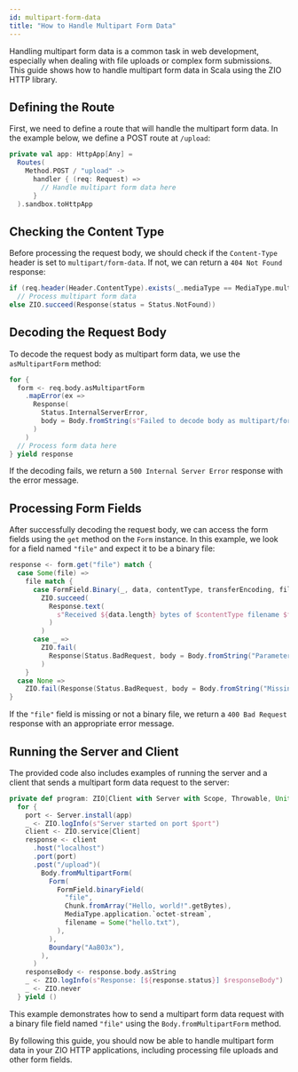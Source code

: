 ```yaml
---
id: multipart-form-data
title: "How to Handle Multipart Form Data"
---
```


Handling multipart form data is a common task in web development, especially when dealing with file uploads or complex form submissions. This guide shows how to handle multipart form data in Scala using the ZIO HTTP library.

## Defining the Route

First, we need to define a route that will handle the multipart form data. In the example below, we define a POST route at `/upload`:

```scala
private val app: HttpApp[Any] =
  Routes(
    Method.POST / "upload" ->
      handler { (req: Request) =>
        // Handle multipart form data here
      }
  ).sandbox.toHttpApp
```

## Checking the Content Type

Before processing the request body, we should check if the `Content-Type` header is set to `multipart/form-data`. If not, we can return a `404 Not Found` response:

```scala
if (req.header(Header.ContentType).exists(_.mediaType == MediaType.multipart.`form-data`))
  // Process multipart form data
else ZIO.succeed(Response(status = Status.NotFound))
```

## Decoding the Request Body

To decode the request body as multipart form data, we use the `asMultipartForm` method:

```scala
for {
  form <- req.body.asMultipartForm
    .mapError(ex =>
      Response(
        Status.InternalServerError,
        body = Body.fromString(s"Failed to decode body as multipart/form-data (${ex.getMessage}"),
      )
    )
  // Process form data here
} yield response
```

If the decoding fails, we return a `500 Internal Server Error` response with the error message.

## Processing Form Fields

After successfully decoding the request body, we can access the form fields using the `get` method on the `Form` instance. In this example, we look for a field named `"file"` and expect it to be a binary file:

```scala
response <- form.get("file") match {
  case Some(file) =>
    file match {
      case FormField.Binary(_, data, contentType, transferEncoding, filename) =>
        ZIO.succeed(
          Response.text(
            s"Received ${data.length} bytes of $contentType filename $filename and transfer encoding $transferEncoding",
          )
        )
      case _ =>
        ZIO.fail(
          Response(Status.BadRequest, body = Body.fromString("Parameter 'file' must be a binary file"))
        )
    }
  case None =>
    ZIO.fail(Response(Status.BadRequest, body = Body.fromString("Missing 'file' from body")))
}
```

If the `"file"` field is missing or not a binary file, we return a `400 Bad Request` response with an appropriate error message.

## Running the Server and Client

The provided code also includes examples of running the server and a client that sends a multipart form data request to the server:

```scala
private def program: ZIO[Client with Server with Scope, Throwable, Unit] =
  for {
    port <- Server.install(app)
    _ <- ZIO.logInfo(s"Server started on port $port")
    client <- ZIO.service[Client]
    response <- client
      .host("localhost")
      .port(port)
      .post("/upload")(
        Body.fromMultipartForm(
          Form(
            FormField.binaryField(
              "file",
              Chunk.fromArray("Hello, world!".getBytes),
              MediaType.application.`octet-stream`,
              filename = Some("hello.txt"),
            ),
          ),
          Boundary("AaB03x"),
        ),
      )
    responseBody <- response.body.asString
    _ <- ZIO.logInfo(s"Response: [${response.status}] $responseBody")
    _ <- ZIO.never
  } yield ()
```

This example demonstrates how to send a multipart form data request with a binary file field named `"file"` using the `Body.fromMultipartForm` method.

By following this guide, you should now be able to handle multipart form data in your ZIO HTTP applications, including processing file uploads and other form fields.